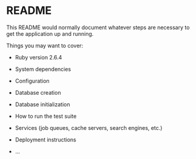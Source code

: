 # README 

This README would normally document whatever steps are necessary to get the
application up and running.

Things you may want to cover:

* Ruby version 2.6.4

* System dependencies

* Configuration

* Database creation

* Database initialization

* How to run the test suite

* Services (job queues, cache servers, search engines, etc.)

* Deployment instructions

* ...


